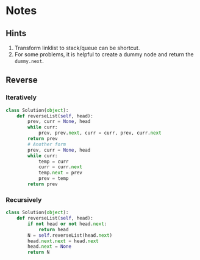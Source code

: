 # Notes

## Hints

1. Transform linklist to stack/queue can be shortcut.
2. For some problems, it is helpful to create a dummy node and return the `dummy.next`.

## Reverse

### Iteratively

``` py
class Solution(object):
    def reverseList(self, head):
        prev, curr = None, head
        while curr:
            prev, prev.next, curr = curr, prev, curr.next
        return prev
        # Another form
        prev, curr = None, head
        while curr:
            temp = curr
            curr = curr.next
            temp.next = prev
            prev = temp
        return prev
```

### Recursively

``` py
class Solution(object):
    def reverseList(self, head):
        if not head or not head.next:
            return head
        N = self.reverseList(head.next)
        head.next.next = head.next
        head.next = None
        return N
```
